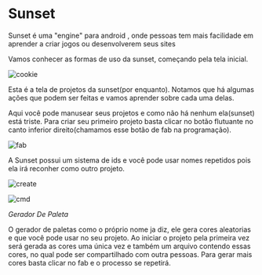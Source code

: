 # Sunset
Sunset é uma "engine" para android , onde pessoas tem mais facilidade em aprender a criar jogos ou desenvolverem seus sites


Vamos conhecer as formas de uso da sunset, começando pela tela inicial.

![cookie](https://user-images.githubusercontent.com/65344982/114322609-8c841c80-9af7-11eb-8e7a-efba82f4c105.jpg)

Esta é a tela de projetos da sunset(por enquanto). Notamos que há algumas ações que podem ser feitas e vamos aprender sobre cada uma delas.

Aqui você pode manusear seus projetos e como não há nenhum ela(sunset) está triste. Para criar seu primeiro projeto basta clicar no botão flutuante no canto inferior direito(chamamos esse botão de fab na programação).

![fab](https://user-images.githubusercontent.com/65344982/114323081-e554b480-9af9-11eb-9157-dede332af044.png)

A Sunset possui um sistema de ids e você pode usar nomes repetidos pois ela irá reconher como outro projeto.

![create](https://user-images.githubusercontent.com/65344982/114323201-90fe0480-9afa-11eb-8d99-12866ae6318b.png)

![cmd](https://user-images.githubusercontent.com/65344982/114323466-b6d7d900-9afb-11eb-82f9-e7f89b42671d.png)


*Gerador De Paleta*

O gerador de paletas como o próprio nome ja diz, ele gera cores aleatorias e que você pode usar no seu projeto. Ao iniciar o projeto pela primeira vez será gerada as cores uma única vez e também um arquivo contendo essas cores, no qual pode ser compartilhado com outra pessoas. Para gerar mais cores basta clicar no fab e o processo se repetirá.
